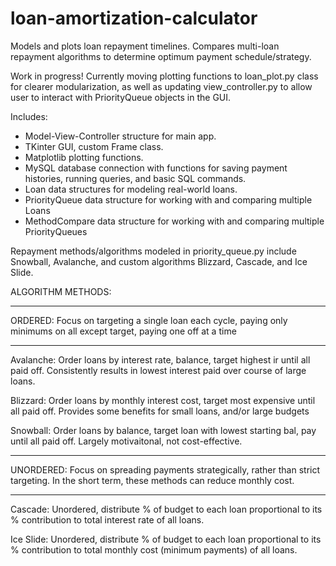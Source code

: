 # loan-amortization-calculator

Models and plots loan repayment timelines. Compares multi-loan repayment algorithms to determine optimum payment schedule/strategy.

Work in progress! Currently moving plotting functions to loan_plot.py class for clearer modularization,
as well as updating view_controller.py to allow user to interact with PriorityQueue objects in the GUI.

Includes:

- Model-View-Controller structure for main app.
- TKinter GUI, custom Frame class.
- Matplotlib plotting functions.
- MySQL database connection with functions for saving payment histories, running queries, and basic SQL commands.
- Loan data structures for modeling real-world loans.
- PriorityQueue data structure for working with and comparing multiple Loans
- MethodCompare data structure for working with and comparing multiple PriorityQueues

Repayment methods/algorithms modeled in priority_queue.py include Snowball, Avalanche, and custom algorithms Blizzard, Cascade, and Ice Slide.

ALGORITHM METHODS:

---

ORDERED: Focus on targeting a single loan each cycle,
paying only minimums on all except target,
paying one off at a time

---

Avalanche: Order loans by interest rate, balance,
target highest ir until all paid off.
Consistently results in lowest interest paid
over course of large loans.

Blizzard: Order loans by monthly interest cost,
target most expensive until all paid off.
Provides some benefits for small loans,
and/or large budgets

Snowball: Order loans by balance, target loan with
lowest starting bal, pay until all paid off.
Largely motivaitonal, not cost-effective.

---

UNORDERED: Focus on spreading payments strategically, rather
than strict targeting. In the short term, these
methods can reduce monthly cost.

---

Cascade: Unordered, distribute % of budget to each loan
proportional to its % contribution to total
interest rate of all loans.

Ice Slide: Unordered, distribute % of budget to each loan
proportional to its % contribution to total
monthly cost (minimum payments) of all loans.
